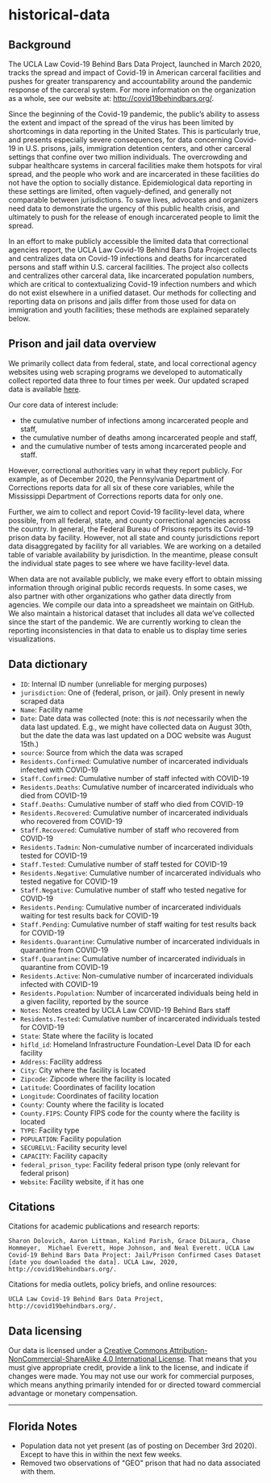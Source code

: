 # historical-data

## Background

The UCLA Law Covid-19 Behind Bars Data Project, launched in March 2020, tracks the spread and impact of Covid-19 in American carceral facilities and pushes for greater transparency and accountability around the pandemic response of the carceral system. For more information on the organization as a whole, see our website at: http://covid19behindbars.org/.

Since the beginning of the Covid-19 pandemic, the public’s ability to assess the extent and impact of the spread of the virus has been limited by shortcomings in data reporting in the United States. This is particularly true, and presents especially severe consequences, for data concerning Covid-19 in U.S. prisons, jails, immigration detention centers, and other carceral settings that confine over two million individuals. The overcrowding and subpar healthcare systems in carceral facilities make them hotspots for viral spread, and the people who work and are incarcerated in these facilities do not have the option to socially distance. Epidemiological data reporting in these settings are limited, often vaguely-defined, and generally not comparable between jurisdictions. To save lives, advocates and organizers need data to demonstrate the urgency of this public health crisis, and ultimately to push for the release of enough incarcerated people to limit the spread. 

In an effort to make publicly accessible the limited data that correctional agencies report, the UCLA Law Covid-19 Behind Bars Data Project collects and centralizes data on Covid-19 infections and deaths for incarcerated persons and staff within U.S. carceral facilities. The project also collects and centralizes other carceral data, like incarcerated population numbers, which are critical to contextualizing Covid-19 infection numbers and which do not exist elsewhere in a unified dataset. Our methods for collecting and reporting data on prisons and jails differ from those used for data on immigration and youth facilities; these methods are explained separately below. 

## Prison and jail data overview

We primarily collect data from federal, state, and local correctional agency websites using web scraping programs we developed to automatically collect reported data three to four times per week. Our updated scraped data is available [here](https://github.com/uclalawcovid19behindbars/data/blob/master/Adult%20Facility%20Counts/adult_facility_covid_counts_today_latest.csv). 

Our core data of interest include:

* the cumulative number of infections among incarcerated people and staff,
* the cumulative number of deaths among incarcerated people and staff,
* and the cumulative number of tests among incarcerated people and staff. 

However, correctional authorities vary in what they report publicly. For example, as of December 2020, the Pennsylvania Department of Corrections reports data for all six of these core variables, while the Mississippi Department of Corrections reports data for only one. 

Further, we aim to collect and report Covid-19 facility-level data, where possible, from all federal, state, and county correctional agencies across the country. In general, the Federal Bureau of Prisons reports its Covid-19 prison data by facility. However, not all state and county jurisdictions report data disaggregated by facility for all variables. We are working on a detailed table of variable availability by jurisdiction. In the meantime, please consult the individual state pages to see where we have facility-level data. 

When data are not available publicly, we make every effort to obtain missing information through original public records requests. In some cases, we also partner with other organizations who gather data directly from agencies. We compile our data into a spreadsheet we maintain on GitHub. We also maintain a historical dataset that includes all data we’ve collected since the start of the pandemic. We are currently working to clean the reporting inconsistencies in that data to enable us to display time series visualizations. 

## Data dictionary

* `ID`: Internal ID number (unreliable for merging purposes)
* `jurisdiction`: One of {federal, prison, or jail}. Only present in newly scraped data
* `Name`: Facility name
* `Date`: Date data was collected (note: this is *not* necessarily when the data last updated. E.g., we might have collected data on August 30th, but the date the data was last updated on a DOC website was August 15th.)
* `source`: Source from which the data was scraped
* `Residents.Confirmed`: Cumulative number of incarcerated individuals infected with COVID-19
* `Staff.Confirmed`: Cumulative number of staff infected with COVID-19
* `Residents.Deaths`: Cumulative number of incarcerated individuals who died from COVID-19
* `Staff.Deaths`: Cumulative number of staff who died from COVID-19
* `Residents.Recovered`: Cumulative number of incarcerated individuals who recovered from COVID-19
* `Staff.Recovered`: Cumulative number of staff who recovered from COVID-19
* `Residents.Tadmin`: Non-cumulative number of incarcerated individuals tested for COVID-19
* `Staff.Tested`: Cumulative number of staff tested for COVID-19
* `Residents.Negative`: Cumulative number of incarcerated individuals who tested negative for COVID-19
* `Staff.Negative`: Cumulative number of staff who tested negative for COVID-19
* `Residents.Pending`: Cumulative number of incarcerated individuals waiting for test results back for COVID-19
* `Staff.Pending`: Cumulative number of staff waiting for test results back for COVID-19
* `Residents.Quarantine`: Cumulative number of incarcerated individuals in quarantine from COVID-19
* `Staff.Quarantine`: Cumulative number of incarcerated individuals in quarantine from COVID-19
* `Residents.Active`: Non-cumulative number of incarcerated individuals infected with COVID-19
* `Residents.Population`: Number of incarcerated individuals being held in a given facility, reported by the source
* `Notes`: Notes created by UCLA Law COVID-19 Behind Bars staff
* `Residents.Tested`: Cumulative number of incarcerated individuals tested for COVID-19
* `State`: State where the facility is located
* `hifld_id`: Homeland Infrastructure Foundation-Level Data ID for each facility
* `Address`: Facility address
* `City`: City where the facility is located
* `Zipcode`: Zipcode where the facility is located
* `Latitude`: Coordinates of facility location
* `Longitude`: Coordinates of facility location
* `County`: County where the facility is located
* `County.FIPS`: County FIPS code for the county where the facility is located
* `TYPE`: Facility type
* `POPULATION`: Facility population
* `SECURELVL`: Facility security level
* `CAPACITY`: Facility capacity
* `federal_prison_type`: Facility federal prison type (only relevant for federal prison)
* `Website`: Facility website, if it has one

## Citations 

Citations for academic publications and research reports:

    Sharon Dolovich, Aaron Littman, Kalind Parish, Grace DiLaura, Chase Hommeyer,  Michael Everett, Hope Johnson, and Neal Everett. UCLA Law Covid-19 Behind Bars Data Project: Jail/Prison Confirmed Cases Dataset [date you downloaded the data]. UCLA Law, 2020, http://covid19behindbars.org/.
 
Citations for media outlets, policy briefs, and online resources:

    UCLA Law Covid-19 Behind Bars Data Project, http://covid19behindbars.org/.

## Data licensing

Our data is licensed under a [Creative Commons Attribution-NonCommercial-ShareAlike 4.0 International License](https://creativecommons.org/licenses/by-nc-sa/4.0/). That means that you must give appropriate credit, provide a link to the license, and indicate if changes were made. You may not use our work for commercial purposes, which means anything primarily intended for or directed toward commercial advantage or monetary compensation. 

----------

## Florida Notes
- Population data not yet present (as of posting on December 3rd 2020). Except to have this in within the next few weeks.
- Removed two observations of "GEO" prison that had no data associated with them. 



